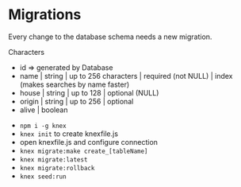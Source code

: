 # Migrations

Every change to the database schema needs a new migration.

Characters

- id => generated by Database
- name | string | up to 256 characters | required (not NULL) | index (makes searches by name faster)
- house | string | up to 128 | optional (NULL)
- origin | string | up to 256 | optional
- alive | boolean

* `npm i -g knex`
* `knex init` to create knexfile.js
* open knexfile.js and configure connection
* `knex migrate:make create_[tableName]`
* `knex migrate:latest`
* `knex migrate:rollback`
* `knex seed:run`